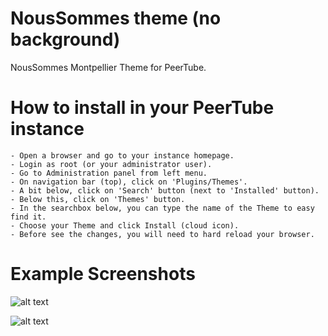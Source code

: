 # NousSommes theme (no background)

NousSommes Montpellier Theme for PeerTube. 

 # How to install in your PeerTube instance

    - Open a browser and go to your instance homepage. 
    - Login as root (or your administrator user).
    - Go to Administration panel from left menu.
    - On navigation bar (top), click on 'Plugins/Themes'.
    - A bit below, click on 'Search' button (next to 'Installed' button).
    - Below this, click on 'Themes' button.
    - In the searchbox below, you can type the name of the Theme to easy find it.
    - Choose your Theme and click Install (cloud icon).
    - Before see the changes, you will need to hard reload your browser.

   # Example Screenshots

   ![alt text](https://raw.githubusercontent.com/ipbc-dev/peertube-theme-bittube-light-mode/master/public/images/screenshot01.png)

   ![alt text](https://raw.githubusercontent.com/ipbc-dev/peertube-theme-bittube-light-mode/master/public/images/screenshot02.png)


